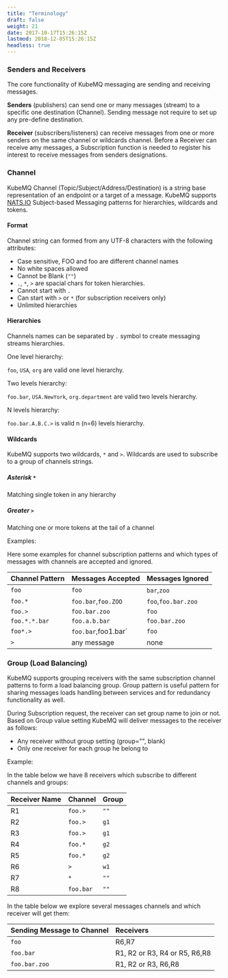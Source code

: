 ```yaml
---
title: "Terminology"
draft: false
weight: 21
date: 2017-10-17T15:26:15Z
lastmod: 2018-12-05T15:26:15Z
headless: true
---
```

### Senders and Receivers
The core functionality of KubeMQ messaging are sending and receiving messages.

**Senders** (publishers) can send one or many messages (stream) to a specific one destination (Channel).
Sending message not require to set up any pre-define destination.

**Receiver** (subscribers/listeners) can receive messages from one or more senders on the same channel or wildcards channel.
Before a Receiver can receive amy messages, a Subscription function is needed to register his interest to receive messages from senders designations.


### Channel
KubeMQ Channel (Topic/Subject/Address/Destination) is a string base representation of an endpoint or a target of a message.
KubeMQ supports [NATS.IO](https://nats.io/documentation/writing_applications/subjects/) Subject-based Messaging patterns for hierarchies, wildcards and tokens.
#### Format
Channel string can formed from any UTF-8 characters with the following attributes:
   - Case sensitive, FOO and foo are different channel names
   - No white spaces allowed
   - Cannot be Blank (`""`)
   - `.`, `*`, `>` are spacial chars for token hierarchies.
   - Cannot start with `.`
   - Can start with `>` or `*` (for subscription receivers only)
   - Unlimited hierarchies

#### Hierarchies
Channels names can be separated by `.` symbol to create messaging streams hierarchies.

One level hierarchy:

`foo`, `USA`, `org` are valid one level hierarchy.

Two levels hierarchy:

`foo.bar`, `USA.NewYork`, `org.department` are valid two levels hierarchy.

N levels hierarchy:

`foo.bar.A.B.C.>` is valid n (n=6) levels hierarchy.

#### Wildcards
KubeMQ supports two wildcards, `*` and `>`. Wildcards are used to subscribe to a group of channels strings.

##### Asterisk `*`
Matching single token in any hierarchy

##### Greater `>`
Matching one or more tokens at the tail of a channel

Examples:

Here some examples for channel subscription patterns and which types of messages with channels are accepted and ignored.

| Channel Pattern | Messages Accepted   | Messages Ignored    |
|:----------------|:--------------------|:--------------------|
| `foo`           | `foo`               | `bar`,`zoo`         |
| `foo.*`         | `foo.bar`,`foo.ZOO` | `foo`,`foo.bar.zoo` |
| `foo.>`         | `foo.bar.zoo`       | `foo`               |
| `foo.*.*.bar`   | `foo.a.b.bar`       | `foo.bar.zoo`       |
| `foo*.>`        | `foo.bar`,foo1.bar` | `foo`               |
| `>`             | any message         | none                |

### Group (Load Balancing)

KubeMQ supports grouping receivers with the same subscription channel patterns to form a load balancing group. Group pattern is useful pattern for sharing messages loads handling between services and for redundancy functionality as well.

During Subscription request, the receiver can set group name to join or not. Based on Group value setting KubeMQ will deliver messages to the receiver as follows:
- Any receiver without group setting (group="", blank)
- Only one receiver for each group he belong to

Example:

In the table below we have 8 receivers which subscribe to different channels and groups:


| Receiver Name | Channel   | Group |
|:--------------|:----------|:------|
| R1            | `foo.>`   | `""`  |
| R2            | `foo.>`   | `g1`  |
| R3            | `foo.>`   | `g1`  |
| R4            | `foo.*`   | `g2`  |
| R5            | `foo.*`   | `g2`  |
| R6            | `>`       | `w1`  |
| R7            | `*`       | `""`  |
| R8            | `foo.bar` | `""`  |

In the table below we explore several messages channels and which receiver will get them:


| Sending Message to Channel | Receivers|
|:---------------------------|:---------|
| `foo`                      | R6,R7|
| `foo.bar`                  |R1, R2 or R3, R4 or R5, R6,R8|
| `foo.bar.zoo`               |R1, R2 or R3, R6,R8|

